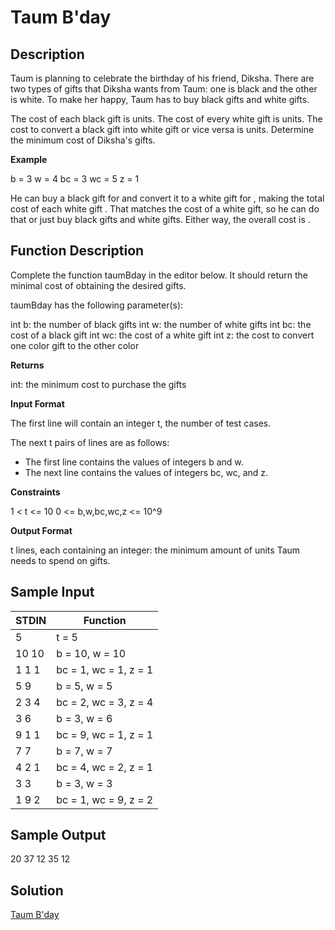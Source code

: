 # Taum B'day

## Description

Taum is planning to celebrate the birthday of his friend, Diksha. There are two types of gifts that Diksha wants from Taum: one is black and the other is white. To make her happy, Taum has to buy  black gifts and  white gifts.

The cost of each black gift is  units.
The cost of every white gift is  units.
The cost to convert a black gift into white gift or vice versa is  units.
Determine the minimum cost of Diksha's gifts.

**Example**

b = 3
w = 4
bc = 3
wc = 5
z = 1


He can buy a black gift for  and convert it to a white gift for , making the total cost of each white gift . 
That matches the cost of a white gift, so he can do that or just buy black gifts and white gifts. Either way, the overall cost is .

## Function Description

Complete the function taumBday in the editor below. It should return the minimal cost of obtaining the desired gifts.

taumBday has the following parameter(s):

int b: the number of black gifts
int w: the number of white gifts
int bc: the cost of a black gift
int wc: the cost of a white gift
int z: the cost to convert one color gift to the other color

**Returns**

int: the minimum cost to purchase the gifts

**Input Format**

The first line will contain an integer t, the number of test cases.

The next t pairs of lines are as follows:
- The first line contains the values of integers b and w.
- The next line contains the values of integers bc, wc, and z.

**Constraints**

1 < t <= 10
0 <= b,w,bc,wc,z <= 10^9

**Output Format**

t lines, each containing an integer: the minimum amount of units Taum needs to spend on gifts.

## Sample Input

|STDIN  | Function|
|-----|   --------|
|5      | t = 5|
|10 10  |b = 10, w = 10|
|1 1 1  | bc = 1, wc = 1, z = 1|
|5 9    | b = 5, w = 5|
|2 3 4  | bc = 2, wc = 3, z = 4|
|3 6    | b = 3, w = 6|
|9 1 1  | bc = 9, wc = 1, z = 1|
|7 7    | b = 7, w = 7|
|4 2 1  | bc = 4, wc = 2, z = 1|
|3 3    | b = 3, w = 3|
|1 9 2  | bc = 1, wc = 9, z = 2|

## Sample Output

20
37
12
35
12


## Solution

[Taum B'day](https://github.com/rammya29/Tech-And-Target/blob/main/HakerRank%20Solution/Day-4/Taum%20and%20B'day/solution.py)
